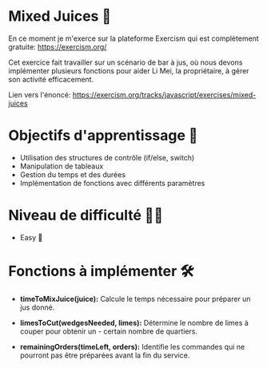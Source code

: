 # Mixed Juices 🍹

En ce moment je m'exerce sur la plateforme Exercism qui est complètement gratuite: https://exercism.org/

Cet exercice fait travailler sur un scénario de bar à jus, où nous devons implémenter plusieurs fonctions pour aider Li Mei, la propriétaire, à gérer son activité efficacement.

Lien vers l'énoncé: https://exercism.org/tracks/javascript/exercises/mixed-juices

# Objectifs d'apprentissage 🎯

- Utilisation des structures de contrôle (if/else, switch)
- Manipulation de tableaux
- Gestion du temps et des durées
- Implémentation de fonctions avec différents paramètres

# Niveau de difficulté 💪🏽
- Easy 🌟 

# Fonctions à implémenter 🛠️
- **timeToMixJuice(juice):** Calcule le temps nécessaire pour préparer un jus donné.

- **limesToCut(wedgesNeeded, limes):**  Détermine le nombre de limes à couper pour obtenir un - certain nombre de quartiers.

- **remainingOrders(timeLeft, orders):**
Identifie les commandes qui ne pourront pas être préparées avant la fin du service.

